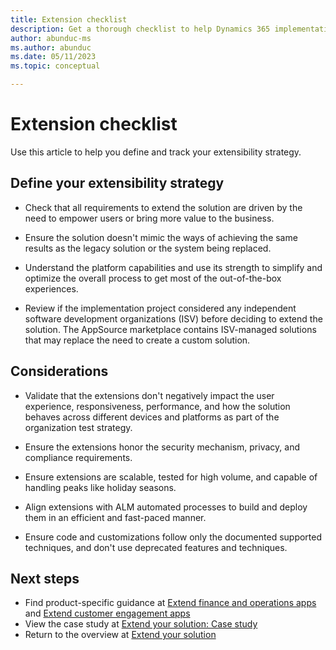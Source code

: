 ```yaml
---
title: Extension checklist
description: Get a thorough checklist to help Dynamics 365 implementation teams with their extensibility strategy.
author: abunduc-ms
ms.author: abunduc
ms.date: 05/11/2023
ms.topic: conceptual

---
```


# Extension checklist

Use this article to help you define and track your extensibility strategy.

## Define your extensibility strategy

- Check that all requirements to extend the solution are driven by the need to empower users or bring more value to the business.

- Ensure the solution doesn't mimic the ways of achieving the same results as the legacy solution or the system being replaced.

- Understand the platform capabilities and use its strength to simplify and optimize the overall process to get most of the out-of-the-box experiences.

- Review if the implementation project considered any independent software development organizations (ISV) before deciding to extend the solution. The AppSource marketplace contains ISV-managed solutions that may replace the need to create a custom solution.

## Considerations

- Validate that the extensions don't negatively impact the user experience, responsiveness, performance, and how the solution behaves across different devices and platforms as part of the organization test strategy.

- Ensure the extensions honor the security mechanism, privacy, and compliance requirements.

- Ensure extensions are scalable, tested for high volume, and capable of handling peaks like holiday seasons.

- Align extensions with ALM automated processes to build and deploy them in an efficient and fast-paced manner.

- Ensure code and customizations follow only the documented supported techniques, and don't use deprecated features and techniques.

## Next steps

- Find product-specific guidance at [Extend finance and operations apps](extend-your-solution-guidance-product-fo.md) and [Extend customer engagement apps](extend-your-solution-guidance-product-ce.md)  
- View the case study at [Extend your solution: Case study](extend-your-solution-case-study.md)  
- Return to the overview at [Extend your solution](extend-your-solution.md)  
